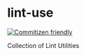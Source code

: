 # lint-use

[![Commitizen friendly](https://img.shields.io/badge/commitizen-friendly-brightgreen.svg)](http://commitizen.github.io/cz-cli/)

Collection of Lint Utilities
